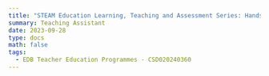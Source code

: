 ```yaml
---
title: "STEAM Education Learning, Teaching and Assessment Series: Hands-on workshop on the Applications of “Module on Artificial Intelligence for Junior Secondary Level” (New)"
summary: Teaching Assistant
date: 2023-09-28
type: docs
math: false
tags:
  - EDB Teacher Education Programmes - CSD020240360
---
```

